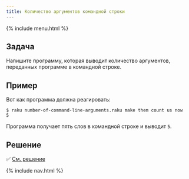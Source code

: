```yaml
---
title: Количество аргументов командной строки
---
```


{% include menu.html %}

## Задача

Напишите программу, которая выводит количество аргументов, переданных программе в командной строке.

## Пример

Вот как программа должна реагировать:

```console
$ raku number-of-command-line-arguments.raku make them count us now
5
```

Программа получает пять слов в командной строке и выводит `5`.

## Решение

✅ [См. решение](solution)

{% include nav.html %}